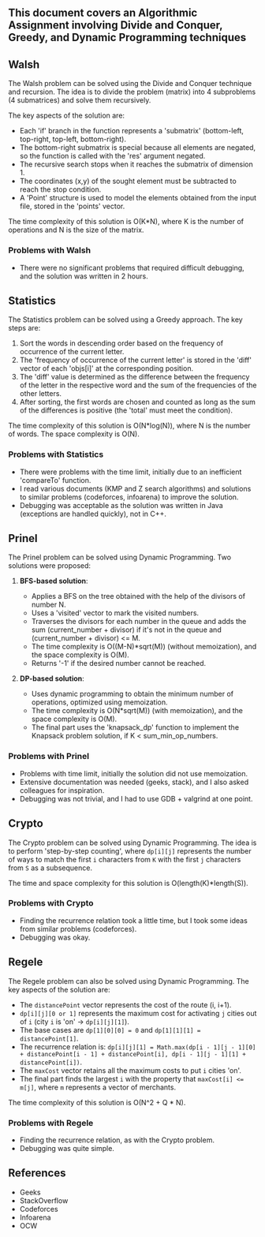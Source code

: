 ## This document covers an Algorithmic Assignment involving Divide and Conquer, Greedy, and Dynamic Programming techniques

## Walsh

The Walsh problem can be solved using the Divide and Conquer technique and recursion. The idea is to divide the problem (matrix) into 4 subproblems (4 submatrices) and solve them recursively.

The key aspects of the solution are:

- Each 'if' branch in the function represents a 'submatrix' (bottom-left, top-right, top-left, bottom-right).
- The bottom-right submatrix is special because all elements are negated, so the function is called with the 'res' argument negated.
- The recursive search stops when it reaches the submatrix of dimension 1.
- The coordinates (x,y) of the sought element must be subtracted to reach the stop condition.
- A 'Point' structure is used to model the elements obtained from the input file, stored in the 'points' vector.

The time complexity of this solution is O(K*N), where K is the number of operations and N is the size of the matrix.

### Problems with Walsh

- There were no significant problems that required difficult debugging, and the solution was written in 2 hours.

## Statistics

The Statistics problem can be solved using a Greedy approach. The key steps are:

1. Sort the words in descending order based on the frequency of occurrence of the current letter.
2. The 'frequency of occurrence of the current letter' is stored in the 'diff' vector of each 'objs[i]' at the corresponding position.
3. The 'diff' value is determined as the difference between the frequency of the letter in the respective word and the sum of the frequencies of the other letters.
4. After sorting, the first words are chosen and counted as long as the sum of the differences is positive (the 'total' must meet the condition).

The time complexity of this solution is O(N*log(N)), where N is the number of words. The space complexity is O(N).

### Problems with Statistics

- There were problems with the time limit, initially due to an inefficient 'compareTo' function.
- I read various documents (KMP and Z search algorithms) and solutions to similar problems (codeforces, infoarena) to improve the solution.
- Debugging was acceptable as the solution was written in Java (exceptions are handled quickly), not in C++.

## Prinel

The Prinel problem can be solved using Dynamic Programming. Two solutions were proposed:

1. **BFS-based solution**:
   - Applies a BFS on the tree obtained with the help of the divisors of number N.
   - Uses a 'visited' vector to mark the visited numbers.
   - Traverses the divisors for each number in the queue and adds the sum (current_number + divisor) if it's not in the queue and (current_number + divisor) <= M.
   - The time complexity is O((M-N)*sqrt(M)) (without memoization), and the space complexity is O(M).
   - Returns '-1' if the desired number cannot be reached.

2. **DP-based solution**:
   - Uses dynamic programming to obtain the minimum number of operations, optimized using memoization.
   - The time complexity is O(N*sqrt(M)) (with memoization), and the space complexity is O(M).
   - The final part uses the 'knapsack_dp' function to implement the Knapsack problem solution, if K < sum_min_op_numbers.

### Problems with Prinel

- Problems with time limit, initially the solution did not use memoization.
- Extensive documentation was needed (geeks, stack), and I also asked colleagues for inspiration.
- Debugging was not trivial, and I had to use GDB + valgrind at one point.

## Crypto

The Crypto problem can be solved using Dynamic Programming. The idea is to perform 'step-by-step counting', where `dp[i][j]` represents the number of ways to match the first `i` characters from `K` with the first `j` characters from `S` as a subsequence.

The time and space complexity for this solution is O(length(K)*length(S)).

### Problems with Crypto

- Finding the recurrence relation took a little time, but I took some ideas from similar problems (codeforces).
- Debugging was okay.

## Regele

The Regele problem can also be solved using Dynamic Programming. The key aspects of the solution are:

- The `distancePoint` vector represents the cost of the route (i, i+1).
- `dp[i][j][0 or 1]` represents the maximum cost for activating `j` cities out of `i` (city `i` is 'on' -> `dp[i][j][1]`).
- The base cases are `dp[1][0][0] = 0` and `dp[1][1][1] = distancePoint[1]`.
- The recurrence relation is:
  `dp[i][j][1] = Math.max(dp[i - 1][j - 1][0] + distancePoint[i - 1] + distancePoint[i], dp[i - 1][j - 1][1] + distancePoint[i])`.
- The `maxCost` vector retains all the maximum costs to put `i` cities 'on'.
- The final part finds the largest `i` with the property that `maxCost[i] <= m[j]`, where `m` represents a vector of merchants.

The time complexity of this solution is O(N^2 + Q * N).

### Problems with Regele

- Finding the recurrence relation, as with the Crypto problem.
- Debugging was quite simple.

## References

- Geeks
- StackOverflow
- Codeforces
- Infoarena
- OCW
